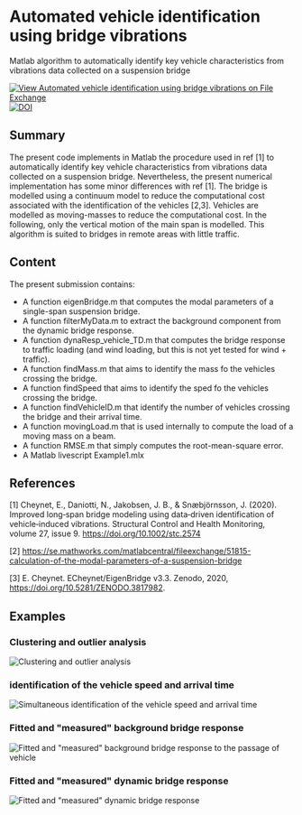 # Automated vehicle identification using bridge vibrations
Matlab algorithm to automatically identify key vehicle characteristics from vibrations data collected on a suspension bridge

[![View Automated vehicle identification using bridge vibrations on File Exchange](https://www.mathworks.com/matlabcentral/images/matlab-file-exchange.svg)](https://se.mathworks.com/matlabcentral/fileexchange/78850-automated-vehicle-identification-using-bridge-vibrations)
[![DOI](https://zenodo.org/badge/DOI/10.5281/zenodo.3971738.svg)](https://doi.org/10.5281/zenodo.3971738)

## Summary

The present code implements in Matlab the procedure used in ref [1] to automatically identify key vehicle characteristics from vibrations data collected on a suspension bridge. Nevertheless, the present numerical implementation has some minor differences with ref [1]. The bridge is modelled using a continuum model to reduce the computational cost associated with the identification of the vehicles [2,3]. Vehicles are modelled as moving-masses to reduce the computational cost. In the following, only the vertical motion of the main span is modelled. This algorithm is suited to bridges in remote areas with little traffic.



 
## Content
The present submission contains:
  - A function eigenBridge.m that computes the modal parameters of a single-span suspension bridge.
  - A function filterMyData.m to extract the background component from the dynamic bridge response.
  - A function dynaResp_vehicle_TD.m that computes the bridge response to traffic loading (and wind loading, but this is not yet tested for wind + traffic).
  - A function findMass.m that aims to identify the mass fo the vehicles crossing the bridge.
  - A function findSpeed that aims to identify the sped fo the vehicles crossing the bridge.
  - A function findVehicleID.m that identify the number of vehicles crossing the bridge and their arrival time.
  - A function movingLoad.m that is used internally to compute the load of a moving mass on a beam.
  - A function RMSE.m that simply computes the root-mean-square error.
  - A Matlab livescript Example1.mlx 
  
## References
[1] Cheynet, E., Daniotti, N., Jakobsen,  J. B., & Snæbjörnsson, J. (2020). Improved long‐span bridge modeling using data‐driven identification of vehicle‐induced vibrations. Structural Control and Health Monitoring, volume 27, issue 9.  https://doi.org/10.1002/stc.2574

[2]  https://se.mathworks.com/matlabcentral/fileexchange/51815-calculation-of-the-modal-parameters-of-a-suspension-bridge

[3]  E.  Cheynet. ECheynet/EigenBridge v3.3. Zenodo, 2020,  https://doi.org/10.5281/ZENODO.3817982.

## Examples

###  Clustering and outlier analysis
![Clustering and outlier analysis](Fig2.png)

### identification of the vehicle speed and arrival time

![Simultaneous identification of the vehicle speed and arrival time](Fig3.png)

### Fitted and "measured" background bridge response

![Fitted and "measured" background bridge response to the passage of vehicle](Fig4.png)

### Fitted and "measured" dynamic bridge response

![Fitted and "measured" dynamic bridge response](Fig5.png)

